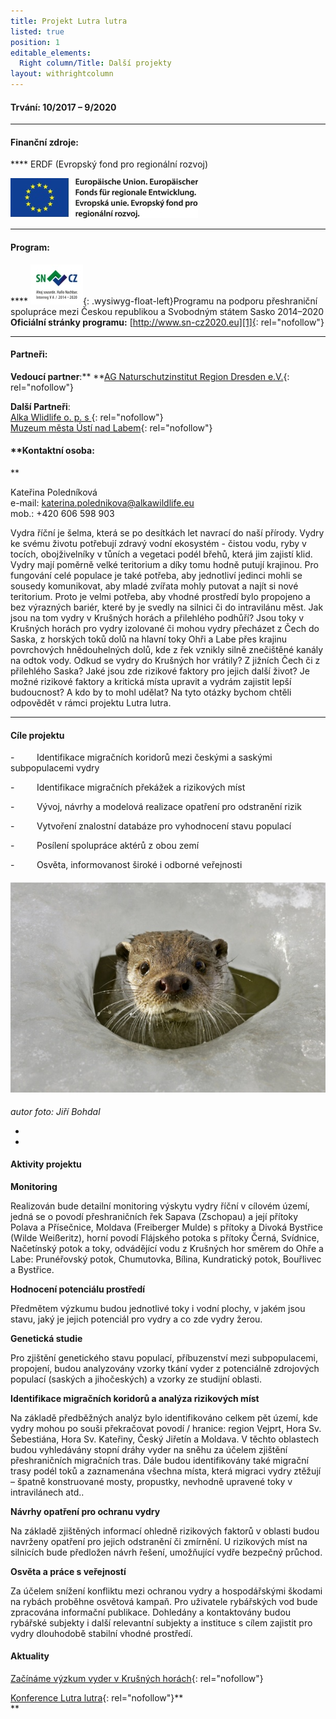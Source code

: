 ```yaml
---
title: Projekt Lutra lutra
listed: true
position: 1
editable_elements:
  Right column/Title: Další projekty
layout: withrightcolumn
---
```

####  **Trvání:** 10/2017 – 9/2020

****

####  **Finanční zdroje**\:

**** ERDF (Evropský fond pro regionální rozvoj)

![](/uploads/Emblem_Europaeische_Union_mit_Verweis_Fonds_Farbe_300.jpg)

****

####  **Program**\:

**** ![](/uploads/SNCZ2020_Zusatz_RGB_150dpi_300_m.jpg){:
.wysiwyg-float-left}Programu na podporu přeshraniční spolupráce mezi
Českou republikou a Svobodným státem Sasko 2014–2020  
**Oficiální stránky programu:** [http://www.sn-cz2020.eu][1]{:
rel="nofollow"}

****

#### **Partneři:**

**Vedoucí partner**\:** **[AG Naturschutzinstitut Region Dresden
e.V.][2]{: rel="nofollow"}

**Další Partneři**\:   
[Alka Wlidlife o. p. s ][3]{: rel="nofollow"}  
[Muzeum města Ústí nad Labem][4]{: rel="nofollow"}

#### **Kontaktní osoba:  
**

Kateřina Poledníková  
e-mail: katerina.polednikova@alkawildlife.eu  
mob.: +420 606 598 903



<div class="wysiwyg-text-align-center"></div>

Vydra říční je šelma, která se po desítkách let navrací do naší přírody.
Vydry ke svému životu potřebují zdravý vodní ekosystém - čistou vodu,
ryby v tocích, obojživelníky v tůních a vegetaci podél břehů, která jim
zajistí klid. Vydry mají poměrně velké teritorium a díky tomu hodně
putují krajinou. Pro fungování celé populace je také potřeba, aby
jednotliví jedinci mohli se sousedy komunikovat, aby mladé zvířata mohly
putovat a najít si nové teritorium. Proto je velmi potřeba, aby vhodné
prostředí bylo propojeno a bez výrazných bariér, které by je svedly na
silnici či do intravilánu měst. Jak jsou na tom vydry v Krušných horách
a přilehlého podhůří? Jsou toky v Krušných horách pro vydry izolované či
mohou vydry přecházet z Čech do Saska, z horských toků dolů na hlavní
toky Ohři a Labe přes krajinu povrchových hnědouhelných dolů, kde z řek
vznikly silně znečištěné kanály na odtok vody. Odkud se vydry do
Krušných hor vrátily? Z jižních Čech či z přilehlého Saska? Jaké jsou
zde rizikové faktory pro jejich další život? Je možné rizikové faktory a
kritická místa upravit a vydrám zajistit lepší budoucnost? A kdo by to
mohl udělat? Na tyto otázky bychom chtěli odpovědět v rámci projektu
Lutra lutra.

****

#### **Cíle projektu**



\-         Identifikace migračních koridorů mezi českými a saskými
subpopulacemi vydry

\-         Identifikace migračních překážek a rizikových míst

\-         Vývoj, návrhy a modelová realizace opatření pro odstranění
rizik

\-         Vytvoření znalostní databáze pro vyhodnocení stavu populací

\-         Posílení spolupráce aktérů z obou zemí

\-         Osvěta, informovanost široké i odborné veřejnosti

####  ![](/uploads/Vydra-ricni-9012_610.jpg)  
 

*autor foto: Jiří Bohdal*

*  
*

#### **Aktivity projektu**



**Monitoring**

Realizován bude detailní monitoring výskytu vydry říční v cílovém území,
jedná se o povodí přeshraničních řek Sapava (Zschopau) a její přítoky
Polava a Přísečnice, Moldava (Freiberger Mulde) s přítoky a Divoká
Bystřice (Wilde Weißeritz), horní povodí Flájského potoka s přítoky
Černá, Svídnice, Načetínský potok a toky, odvádějící vodu z Krušných hor
směrem do Ohře a Labe: Prunéřovský potok, Chumutovka, Bílina,
Kundratický potok, Bouřlivec a Bystřice.

**Hodnocení potenciálu prostředí**

Předmětem výzkumu budou jednotlivé toky i vodní plochy, v jakém jsou
stavu, jaký je jejich potenciál pro vydry a co zde vydry žerou.

**Genetická studie**

Pro zjištění genetického stavu populací, příbuzenství mezi
subpopulacemi, propojení, budou analyzovány vzorky tkání vyder z
potenciálně zdrojových populací (saských a jihočeských) a vzorky ze
studijní oblasti.

**Identifikace migračních koridorů a analýza rizikových míst**

Na základě předběžných analýz bylo identifikováno celkem pět území, kde
vydry mohou po souši překračovat povodí / hranice: region Vejprt, Hora
Sv. Šebestiána, Hora Sv. Kateřiny, Český Jiřetín a Moldava. V těchto
oblastech budou vyhledávány stopní dráhy vyder na sněhu za účelem
zjištění přeshraničních migračních tras. Dále budou identifikovány také
migrační trasy podél toků a zaznamenána všechna místa, která migraci
vydry ztěžují – špatně konstruované mosty, propustky, nevhodně upravené
toky v intravilánech atd..

**Návrhy opatření pro ochranu vydry**

Na základě zjištěných informací ohledně rizikových faktorů v oblasti
budou navrženy opatření pro jejich odstranění či zmírnění. U rizikových
míst na silnicích bude předložen návrh řešení, umožňující vydře bezpečný
průchod.

**Osvěta a práce s veřejností**

Za účelem snížení konfliktu mezi ochranou vydry a hospodářskými škodami
na rybách proběhne osvětová kampaň. Pro uživatele rybářských vod bude
zpracována informační publikace. Dohledány a kontaktovány budou rybářské
subjekty i další relevantní subjekty a instituce s cílem zajistit pro
vydry dlouhodobě stabilní vhodné prostředí.

####  

#### **Aktuality**

[Začínáme výzkum vyder v Krušných
horách](/news/zaciname-vyzkum-vyder-v-krusnych-horach "Link:
/news/zaciname-vyzkum-vyder-v-krusnych-horach"){: rel="nofollow"}

[Konference Lutra lutra](/news/konference-lutra-lutra){:
rel="nofollow"}**  
**





[1]: http://www.sn-cz2020.eu "Link: http://www.sn-cz2020.eu"
[2]: http://naturschutzinstitut.de/naturschutzinstitute/nsi_dresden/index.html
[3]: http://www.alkawildlife.eu
[4]: http://www.muzeumusti.cz/
